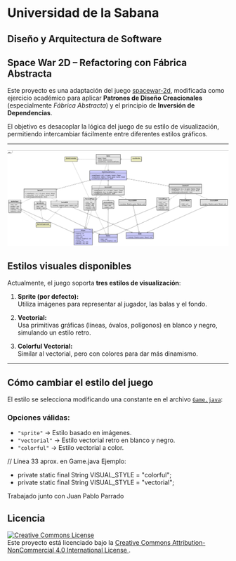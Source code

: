 # Universidad de la Sabana

## Diseño y Arquitectura de Software

## Space War 2D – Refactoring con Fábrica Abstracta

Este proyecto es una adaptación del juego [spacewar-2d](https://github.com/ekaputra07/spacewar-2d), modificada como ejercicio académico para aplicar **Patrones de Diseño Creacionales** (especialmente _Fábrica Abstracta_) y el principio de **Inversión de Dependencias**.

El objetivo es desacoplar la lógica del juego de su estilo de visualización, permitiendo intercambiar fácilmente entre diferentes estilos gráficos.

---

![Diagrama UML](/uml.png)

## Estilos visuales disponibles

Actualmente, el juego soporta **tres estilos de visualización**:

1. **Sprite (por defecto):**  
   Utiliza imágenes para representar al jugador, las balas y el fondo.

2. **Vectorial:**  
   Usa primitivas gráficas (líneas, óvalos, polígonos) en blanco y negro, simulando un estilo retro.

3. **Colorful Vectorial:**  
   Similar al vectorial, pero con colores para dar más dinamismo.

---

## Cómo cambiar el estilo del juego

El estilo se selecciona modificando una constante en el archivo [`Game.java`](src/main/java/com/balitechy/spacewar/main/Game.java):

### Opciones válidas:

- `"sprite"` → Estilo basado en imágenes.
- `"vectorial"` → Estilo vectorial retro en blanco y negro.
- `"colorful"` → Estilo vectorial a color.

// Línea 33 aprox. en Game.java
Ejemplo:

- private static final String VISUAL_STYLE = "colorful";
- private static final String VISUAL_STYLE = "vectorial";

Trabajado junto con Juan Pablo Parrado

## Licencia

<a rel="license" href="http://creativecommons.org/licenses/by-nc/4.0/">
  <img alt="Creative Commons License" style="border-width:0" src="https://i.creativecommons.org/l/by-nc/4.0/88x31.png" />
</a><br />
Este proyecto está licenciado bajo la
<a rel="license" href="http://creativecommons.org/licenses/by-nc/4.0/">
  Creative Commons Attribution-NonCommercial 4.0 International License
</a>.


```

```

